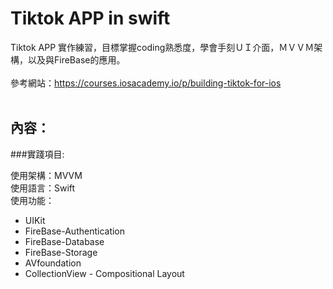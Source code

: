 Tiktok APP in swift
===

Tiktok APP 實作練習，目標掌握coding熟悉度，學會手刻ＵＩ介面，ＭＶＶＭ架構，以及與FireBase的應用。<br>
 <br>
參考網站：https://courses.iosacademy.io/p/building-tiktok-for-ios <br>
 <br>
 
## 內容：

###實踐項目:

 
使用架構：MVVM </br>
使用語言：Swift </br>
使用功能：</br>
* UIKit</br>
* FireBase-Authentication</br>
* FireBase-Database</br>
* FireBase-Storage</br>
* AVfoundation</br>
* CollectionView - Compositional Layout <br>
